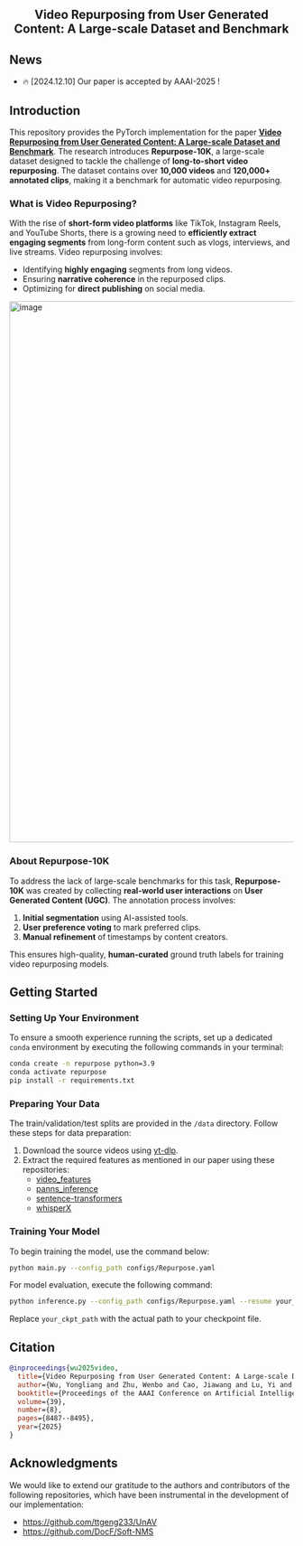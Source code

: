 <h2 align="center">Video Repurposing from User Generated Content: A Large-scale Dataset and Benchmark</h2>

## News

* :fire: [2024.12.10] Our paper is accepted by AAAI-2025 !

## Introduction

This repository provides the PyTorch implementation for the paper [**Video Repurposing from User Generated Content: A Large-scale Dataset and Benchmark**](https://arxiv.org/abs/2412.08879). The research introduces **Repurpose-10K**, a large-scale dataset designed to tackle the challenge of **long-to-short video repurposing**. The dataset contains over **10,000 videos** and **120,000+ annotated clips**, making it a benchmark for automatic video repurposing.

### What is Video Repurposing?
With the rise of **short-form video platforms** like TikTok, Instagram Reels, and YouTube Shorts, there is a growing need to **efficiently extract engaging segments** from long-form content such as vlogs, interviews, and live streams. Video repurposing involves:
- Identifying **highly engaging** segments from long videos.
- Ensuring **narrative coherence** in the repurposed clips.
- Optimizing for **direct publishing** on social media.
<img width="958" alt="image" src="https://github.com/user-attachments/assets/5985db0b-7a3c-4064-8dff-ed1ef019ccac" />


### About **Repurpose-10K**
To address the lack of large-scale benchmarks for this task, **Repurpose-10K** was created by collecting **real-world user interactions** on **User Generated Content (UGC)**. The annotation process involves:
1. **Initial segmentation** using AI-assisted tools.
2. **User preference voting** to mark preferred clips.
3. **Manual refinement** of timestamps by content creators.

This ensures high-quality, **human-curated** ground truth labels for training video repurposing models.


## Getting Started

### Setting Up Your Environment
To ensure a smooth experience running the scripts, set up a dedicated `conda` environment by executing the following commands in your terminal:

```bash
conda create -n repurpose python=3.9
conda activate repurpose
pip install -r requirements.txt
```

### Preparing Your Data

The train/validation/test splits are provided in the `/data` directory. Follow these steps for data preparation:

1. Download the source videos using [yt-dlp](https://github.com/yt-dlp/yt-dlp).
2. Extract the required features as mentioned in our paper using these repositories:
   - [video_features](https://github.com/v-iashin/video_features)
   - [panns_inference](https://github.com/qiuqiangkong/panns_inference)
   - [sentence-transformers](https://github.com/UKPLab/sentence-transformers)
   - [whisperX](https://github.com/m-bain/whisperX)

### Training Your Model
To begin training the model, use the command below:

```bash
python main.py --config_path configs/Repurpose.yaml
```

For model evaluation, execute the following command:

```bash
python inference.py --config_path configs/Repurpose.yaml --resume your_ckpt_path
```
Replace `your_ckpt_path` with the actual path to your checkpoint file.

## Citation

```bibtex
@inproceedings{wu2025video,
  title={Video Repurposing from User Generated Content: A Large-scale Dataset and Benchmark},
  author={Wu, Yongliang and Zhu, Wenbo and Cao, Jiawang and Lu, Yi and Li, Bozheng and Chi, Weiheng and Qiu, Zihan and Su, Lirian and Zheng, Haolin and Wu, Jay and others},
  booktitle={Proceedings of the AAAI Conference on Artificial Intelligence},
  volume={39},
  number={8},
  pages={8487--8495},
  year={2025}
}
```

## Acknowledgments

We would like to extend our gratitude to the authors and contributors of the following repositories, which have been instrumental in the development of our implementation:

- https://github.com/ttgeng233/UnAV
- https://github.com/DocF/Soft-NMS
